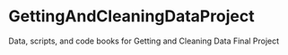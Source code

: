 # GettingAndCleaningDataProject
Data, scripts, and code books for Getting and Cleaning Data Final Project
